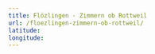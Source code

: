 ```yaml
---
title: Flözlingen - Zimmern ob Rottweil
url: /floezlingen-zimmern-ob-rottweil/
latitude: 
longitude: 
---
```

